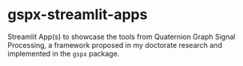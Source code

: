 # gspx-streamlit-apps
Streamlit App(s) to showcase the tools from Quaternion Graph Signal Processing, a framework proposed in my doctorate research and implemented in the `gspx` package.

